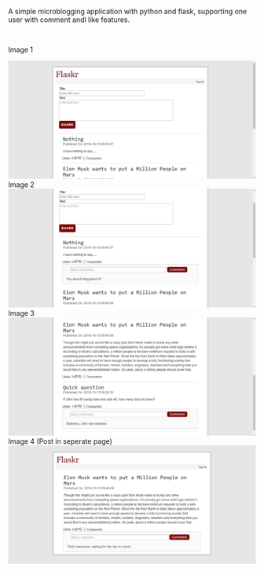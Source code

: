 
A simple microblogging application with python and flask, supporting one user with comment andl like features.
<pre>
	
</pre>Image 1
![alt tag](https://raw.githubusercontent.com/Manzurkds/flaskr/master/flaskr1.jpg)
Image 2
![alt tag](https://raw.githubusercontent.com/Manzurkds/flaskr/master/flaskr2.jpg)
Image 3
![alt tag](https://raw.githubusercontent.com/Manzurkds/flaskr/master/flaskr3.jpg)
Image 4 (Post in seperate page)
![alt tag](https://raw.githubusercontent.com/Manzurkds/flaskr/master/flaskr4.jpg)
